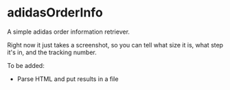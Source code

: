 # adidasOrderInfo

A simple adidas order information retriever.

Right now it just takes a screenshot, so you can tell what size it is, what step it's in, and the tracking number.

To be added:

* Parse HTML and put results in a file
